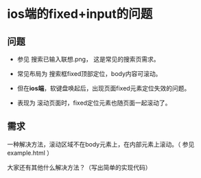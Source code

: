 # ios端的fixed+input的问题

## 问题

- 参见 搜索已输入联想.png， 这是常见的搜索页需求。

- 常见布局为 搜索框fixed顶部定位，body内容可滚动。

- 但在**ios端**，软键盘唤起后，出现页面fixed元素定位失效的问题。

- 表现为 滚动页面时，fixed定位元素也随页面一起滚动了。

## 需求

一种解决方法，滚动区域不在body元素上，在内部元素上滚动。（ 参见 example.html ）

大家还有其他什么解决方法？（写出简单的实现代码）
